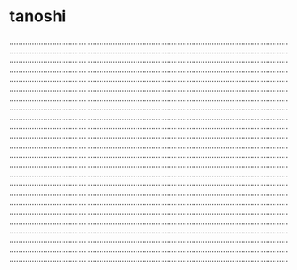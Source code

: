# tanoshi
................................................................................................................................................................................................................................................................................................................................................................................................................................................................................................................................................................................................................................................................................................................................................................................................................................................................................................................................................................................................................................................................................................................................................................................................................................................................................................................................................................................................................................................................................................................................................................................................................................................................................................................................................................................................................................................................................................................................................................................................................................................................................................................................................................................................................................................................................................................................................................................................................................................................................................................................................................................................................................................................................................................................................................................................................................................................................................................................................................................................................................................................................................